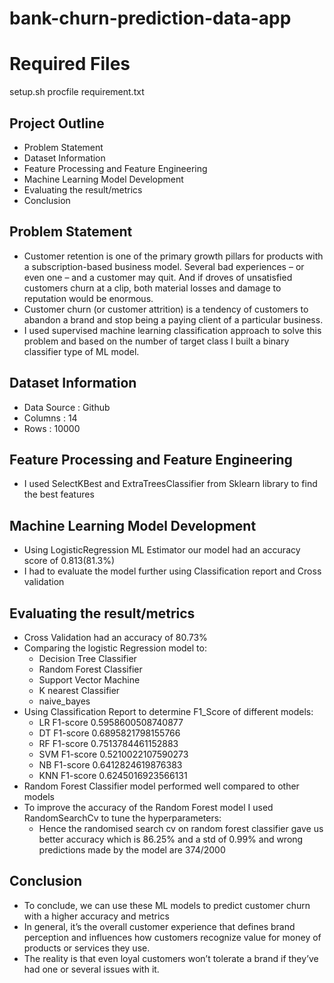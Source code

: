 # bank-churn-prediction-data-app
# Required Files
setup.sh
procfile
requirement.txt

## Project Outline
+ Problem Statement
+ Dataset Information
+ Feature Processing and Feature Engineering
+ Machine Learning Model Development
+ Evaluating the result/metrics
+ Conclusion

## Problem Statement
+ Customer retention is one of the primary growth pillars for products with a subscription-based business model. Several bad experiences – or even one – and a customer may quit. And if droves of unsatisfied customers churn at a clip, both material losses and damage to reputation would be enormous.
+ Customer churn (or customer attrition) is a tendency of customers to abandon a brand and stop being a paying client of a particular business.
+ I used supervised machine learning classification approach to solve this problem and based on the number of target class I built a binary classifier type of ML model.

## Dataset Information
+ Data Source : Github 
+ Columns : 14
+ Rows    : 10000

## Feature Processing and Feature Engineering
+ I used SelectKBest and ExtraTreesClassifier from Sklearn library to find the best features

## Machine Learning Model Development
+ Using LogisticRegression ML Estimator our model had an accuracy score of 0.813(81.3%)
+ I had to evaluate the model further using Classification report and Cross validation 

## Evaluating the result/metrics
+ Cross Validation had an accuracy of 80.73%
+ Comparing the logistic Regression model to:
   + Decision Tree Classifier
   + Random Forest Classifier
   + Support Vector Machine
   + K nearest Classifier
   + naive_bayes
+ Using Classification Report to determine F1_Score of different models:
   + LR F1-score 0.5958600508740877
   + DT F1-score 0.6895821798155766
   + RF F1-score 0.7513784461152883
   + SVM F1-score 0.5210022107590273
   + NB F1-score 0.6412824619876383
   + KNN F1-score 0.6245016923566131
+ Random Forest Classifier model performed well compared to other models
+ To improve the accuracy of the Random Forest model I used RandomSearchCv to tune the hyperparameters:
   + Hence the randomised search cv on random forest classifier gave us better accuracy which is 86.25% and a std of 0.99% and wrong predictions made by the model are 374/2000

## Conclusion
+ To conclude, we can use these ML models to predict customer churn with a higher accuracy and metrics
+ In general, it’s the overall customer experience that defines brand perception and influences how customers recognize value for money of products or services they use.
+ The reality is that even loyal customers won’t tolerate a brand if they’ve had one or several issues with it.




